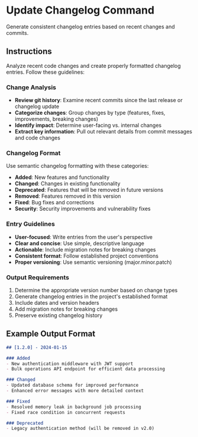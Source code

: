 # Update Changelog Command

Generate consistent changelog entries based on recent changes and commits.

## Instructions

Analyze recent code changes and create properly formatted changelog entries. Follow these guidelines:

### Change Analysis

- **Review git history**: Examine recent commits since the last release or changelog update
- **Categorize changes**: Group changes by type (features, fixes, improvements, breaking changes)
- **Identify impact**: Determine user-facing vs. internal changes
- **Extract key information**: Pull out relevant details from commit messages and code changes

### Changelog Format

Use semantic changelog formatting with these categories:

- **Added**: New features and functionality
- **Changed**: Changes in existing functionality
- **Deprecated**: Features that will be removed in future versions
- **Removed**: Features removed in this version
- **Fixed**: Bug fixes and corrections
- **Security**: Security improvements and vulnerability fixes

### Entry Guidelines

- **User-focused**: Write entries from the user's perspective
- **Clear and concise**: Use simple, descriptive language
- **Actionable**: Include migration notes for breaking changes
- **Consistent format**: Follow established project conventions
- **Proper versioning**: Use semantic versioning (major.minor.patch)

### Output Requirements

1. Determine the appropriate version number based on change types
2. Generate changelog entries in the project's established format
3. Include dates and version headers
4. Add migration notes for breaking changes
5. Preserve existing changelog history

## Example Output Format

```markdown
## [1.2.0] - 2024-01-15

### Added
- New authentication middleware with JWT support
- Bulk operations API endpoint for efficient data processing

### Changed  
- Updated database schema for improved performance
- Enhanced error messages with more detailed context

### Fixed
- Resolved memory leak in background job processing
- Fixed race condition in concurrent requests

### Deprecated
- Legacy authentication method (will be removed in v2.0)
```
